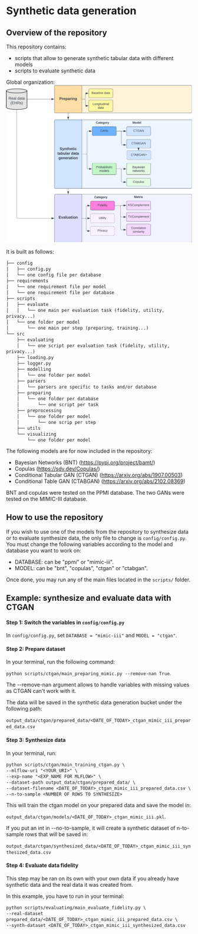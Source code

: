 # Synthetic data generation

## Overview of the repository

This repository contains:
-  scripts that allow to generate synthetic tabular data with different models
- scripts to evaluate synthetic data

Global organization:
![Alt text](figures/sdg_repo_orga.png)

It is built as follows: 

```
├── config
│   ├── config.py
│   └── one config file per database 
├── requirements
│   └── one requirement file per model 
│   └── one requirement file per database 
├── scripts
│   ├── evaluate
│   │   └── one main per evaluation task (fidelity, utility, privacy...)
│   └── one folder per model 
│       └── one main per step (preparing, training...)
└── src
    ├── evaluating
    │   └── one script per evaluation task (fidelity, utility, privacy...)
    ├── loading.py
    ├── logger.py
    ├── modelling
    │   └── one folder per model 
    ├── parsers
    │   └── parsers are specific to tasks and/or database
    ├── preparing
    │   └── one folder per database
    │       └── one script per task
    ├── preprocessing
    │   └── one folder per model
    │       └── one scrip per step
    ├── utils
    └── visualizing
        └── one folder per model
```

The following models are for now included in the repository:

- Bayesian Networks (BNT) (https://pypi.org/project/bamt/)
- Copulas (https://sdv.dev/Copulas/)
- Conditional Tabular GAN (CTGAN) (https://arxiv.org/abs/1907.00503)
- Conditional Table GAN (CTABGAN) (https://arxiv.org/abs/2102.08369)

BNT and copulas were tested on the PPMI database. The two GANs were tested on the MIMIC-III database. 

## How to use the repository

If you wish to use one of the models from the repository to synthesize data or to evaluate synthesize data, the only file to change is `config/config.py`. You must change the following variables according to the model and database you want to work on:
- DATABASE: can be "ppmi" or "mimic-iii".
- MODEL: can be "bnt", "copulas", "ctgan" or "ctabgan".

Once done, you may run any of the main files located in the `scripts/` folder.

## Example: synthesize and evaluate data with CTGAN

#### Step 1: Switch the variables in `config/config.py`

In `config/config.py`, set `DATABASE = "mimic-iii"` and `MODEL = "ctgan"`.

#### Step 2: Prepare dataset

In your terminal, run the following command:

`python scripts/ctgan/main_preparing_mimic.py --remove-nan True`.

The --remove-nan argument allows to handle variables with missing values as CTGAN can't work with it.

The data will be saved in the synthetic data generation bucket under the following path: 

`output_data/ctgan/prepared_data/<DATE_OF_TODAY>_ctgan_mimic_iii_prepared_data.csv`

#### Step 3: Synthesize data

In your terminal, run: 

```
python scripts/ctgan/main_training_ctgan.py \
--mlflow-uri "<YOUR_URI>" \
--exp-name "<EXP_NAME FOR MLFLOW>" \
--dataset-path output_data/ctgan/prepared_data/ \
--dataset-filename <DATE_OF_TODAY>_ctgan_mimic_iii_prepared_data.csv \
--n-to-sample <NUMBER OF ROWS TO SYNTHESIZE> 
```

This will train the ctgan model on your prepared data and save the model in: 

`output_data/ctgan/models/<DATE_OF_TODAY>_ctgan_mimic_iii.pkl`.

If you put an int in --no-to-sample, it will create a synthetic dataset of n-to-sample rows that will be saved in: 

`output_data/ctgan/synthesized_data/<DATE_OF_TODAY>_ctgan_mimic_iii_synthesized_data.csv`

#### Step 4: Evaluate data fidelity

This step may be ran on its own with your own data if you already have synthetic data and the real data it was created from. 

In this example, you have to run in your terminal: 

```
python scripts/evaluating/main_evaluate_fidelity.py \
--real-dataset prepared_data/<DATE_OF_TODAY>_ctgan_mimic_iii_prepared_data.csv \
--synth-dataset <DATE_OF_TODAY>_ctgan_mimic_iii_synthesized_data.csv 
```
